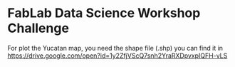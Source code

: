 # FabLab Data Science Workshop Challenge

For plot the Yucatan map, you need the shape file (.shp) you can find it in https://drive.google.com/open?id=1y2ZfjVScQ7snh2YraRXDpvxpIQFH-vLS

